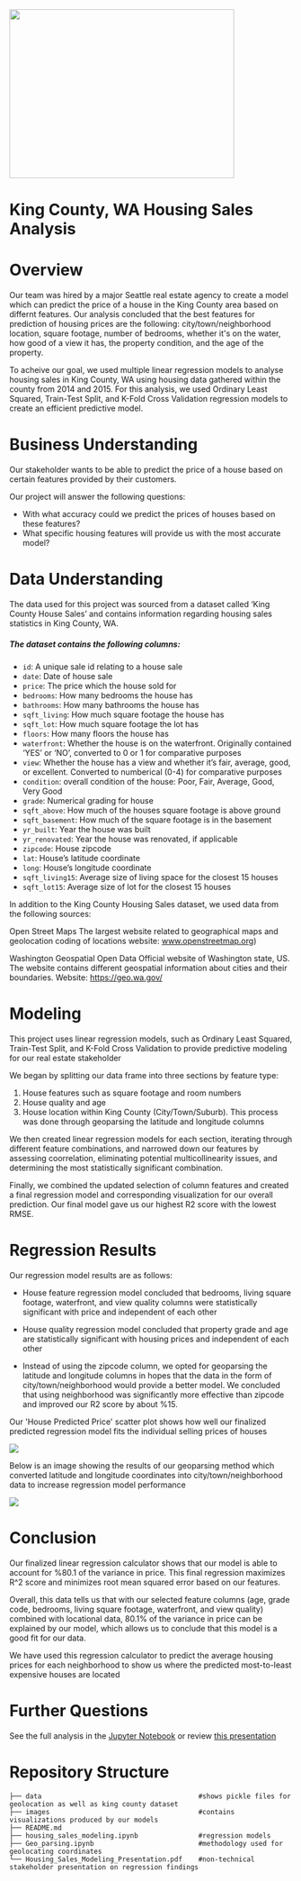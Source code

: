<img src="images/housing_market.jpg_fit=scale" width=400 height=300 />

# King County, WA Housing Sales Analysis


# Overview
Our team was hired by a major Seattle real estate agency to create a model which can predict the price of a house in the King County area based on differnt features. Our analysis concluded that the best features for prediction of housing prices are the following: city/town/neighborhood location, square footage, number of bedrooms, whether it's on the water, how good of a view it has, the property condition, and the age of the property.

To acheive our goal, we used multiple linear regression models to analyse housing sales in King County, WA using housing data gathered within the county from 2014 and 2015. For this analysis, we used Ordinary Least Squared, Train-Test Split, and K-Fold Cross Validation regression models to create an efficient predictive model.


# Business Understanding
Our stakeholder wants to be able to predict the price of a house based on certain features provided by their customers. 

Our project will answer the following questions:
* With what accuracy could we predict the prices of houses based on these features?
* What specific housing features will provide us with the most accurate model? 


# Data Understanding
The data used for this project was sourced from a dataset called ‘King County House Sales’ and contains information regarding housing sales statistics in King County, WA.

##### The dataset contains the following columns:

* ```id```: A unique sale id relating to a house sale
* ```date```: Date of house sale
* ```price```: The price which the house sold for
* ```bedrooms```: How many bedrooms the house has
* ```bathrooms```: How many bathrooms the house has
* ```sqft_living```: How much square footage the house has
* ```sqft_lot```: How much square footage the lot has
* ```floors```: How many floors the house has
* ```waterfront```: Whether the house is on the waterfront. Originally contained ‘YES’ or ‘NO’, converted to 0 or 1 for comparative purposes
* ```view```: Whether the house has a view and whether it’s fair, average, good, or excellent. Converted to numberical (0-4) for comparative purposes
* ```condition```: overall condition of the house: Poor, Fair, Average, Good, Very Good
* ```grade```: Numerical grading for house
* ```sqft_above```: How much of the houses square footage is above ground
* ```sqft_basement```: How much of the square footage is in the basement
* ```yr_built```: Year the house was built
* ```yr_renovated```: Year the house was renovated, if applicable
* ```zipcode```: House zipcode
* ```lat```: House’s latitude coordinate
* ```long```: House’s longitude coordinate
* ```sqft_living15```: Average size of living space for the closest 15 houses
* ```sqft_lot15```: Average size of lot for the closest 15 houses

In addition to the King County Housing Sales dataset, we used data from the following sources:

Open Street Maps 
The largest website related to geographical maps and geolocation coding of locations
website: www.openstreetmap.org) 

Washington Geospatial Open Data
Official website of Washington state, US. The website contains different geospatial information about cities and their boundaries. 
Website: https://geo.wa.gov/


# Modeling
This project uses linear regression models, such as Ordinary Least Squared, Train-Test Split, and K-Fold Cross Validation to provide predictive modeling for our real estate stakeholder

We began by splitting our data frame into three sections by feature type:

1) House features such as square footage and room numbers
2) House quality and age
3) House location within King County (City/Town/Suburb). This process was done through geoparsing the latitude and longitude columns

We then created linear regression models for each section, iterating through different feature combinations, and narrowed down our features by assessing coorrelation, eliminating potential multicollinearity issues, and determining the most statistically significant combination.

Finally, we combined the updated selection of column features and created a final regression model and corresponding visualization for our overall prediction. Our final model gave us our highest R2 score with the lowest RMSE.


# Regression Results
Our regression model results are as follows:

* House feature regression model concluded that bedrooms, living square footage, waterfront, and view quality columns were statistically significant with price and independent of each other

* House quality regression model concluded that property grade and age are statistically significant with housing prices and independent of each other

* Instead of using the zipcode column, we opted for geoparsing the latitude and longitude columns in hopes that the data in the form of city/town/neighborhood would provide a better model. We concluded that using neighborhood was significantly more effective than zipcode and improved our R2 score by about %15.

Our 'House Predicted Price' scatter plot shows how well our finalized predicted regression model fits the individual selling prices of houses

<img src="images/final_regression_plot.png"/>

Below is an image showing the results of our geoparsing method which converted latitude and longitude coordinates into city/town/neighborhood data to increase regression model performance

<img src="images/house_sales_map.png"/>


# Conclusion
Our finalized linear regression calculator shows that our model is able to account for %80.1 of the variance in price. This final regression maximizes R^2 score and minimizes root mean squared error based on our features.

Overall, this data tells us that with our selected feature columns (age, grade code, bedrooms, living square footage, waterfront, and view quality) combined with locational data, 80.1% of the variance in price can be explained by our model, which allows us to conclude that this model is a good fit for our data.

We have used this regression calculator to predict the average housing prices for each neighborhood to show us where the predicted most-to-least expensive houses are located


# Further Questions
See the full analysis in the [Jupyter Notebook](https://github.com/hannah-schurman/dsc-phase2-project/blob/main/housing_sales_modeling.ipynb) or review [this presentation]()


# Repository Structure
```
├── data                                       #shows pickle files for geolocation as well as king county dataset
├── images                                     #contains visualizations produced by our models
├── README.md  
├── housing_sales_modeling.ipynb               #regression models
├── Geo_parsing.ipynb                          #methodology used for geolocating coordinates
└── Housing_Sales_Modeling_Presentation.pdf    #non-technical stakeholder presentation on regression findings
```


